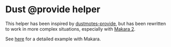 # Dust @provide helper

This helper has been inspired by [dustmotes-provide](https://github.com/rragan/dust-motes/tree/master/src/helpers/data/provide), but has been rewritten to work in more complex situations, especially with [Makara 2](http://krakenjs.com/makara).

See [here](https://github.com/krakenjs/makara/blob/v2.x/ADVANCED.md) for a detailed example with Makara.
